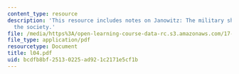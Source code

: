 ```yaml
---
content_type: resource
description: 'This resource includes notes on Janowitz: The military should look like
  the society.'
file: /media/https%3A/open-learning-course-data-rc.s3.amazonaws.com/17-584-civil-military-relations-spring-2003/bcdfb8bf25130225ad921c2171e5cf1b_l04.pdf
file_type: application/pdf
resourcetype: Document
title: l04.pdf
uid: bcdfb8bf-2513-0225-ad92-1c2171e5cf1b
---
```

